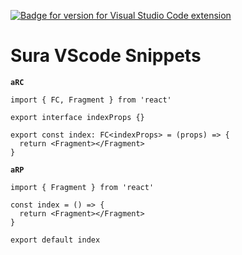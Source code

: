 [![Badge for version for Visual Studio Code extension](https://vsmarketplacebadge.apphb.com/version/asurraa.sura-code-snippets.svg)](https://marketplace.visualstudio.com/items?itemName=asurraa.sura-code-snippets)

# Sura VScode Snippets

**`aRC`**

```tsx
import { FC, Fragment } from 'react'

export interface indexProps {}

export const index: FC<indexProps> = (props) => {
  return <Fragment></Fragment>
}
```

**`aRP`**

```tsx
import { Fragment } from 'react'

const index = () => {
  return <Fragment></Fragment>
}

export default index
```

